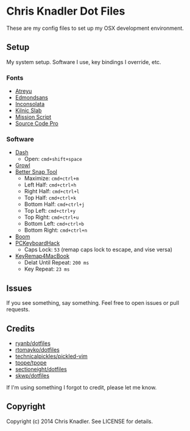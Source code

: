 # Chris Knadler Dot Files

These are my config files to set up my OSX development environment.

## Setup

My system setup. Software I use, key bindings I override, etc.

### Fonts

- [Atreyu](http://www.losttype.com/font/?name=atreyu)
- [Edmondsans](http://www.losttype.com/font/?name=edmondsans)
- [Inconsolata](http://levien.com/type/myfonts/inconsolata.html)
- [Kilnic Slab](http://www.losttype.com/kilnic)
- [Mission Script](http://www.losttype.com/missionscript)
- [Source Code Pro](https://github.com/adobe/source-code-pro)

### Software

- [Dash](http://kapeli.com/dash)
  - Open: `cmd+shift+space`
- [Growl](http://growl.info/)
- [Better Snap Tool](http://blog.boastr.net/bettersnaptool/)
  - Maximize: `cmd+ctrl+m`
  - Left Half: `cmd+ctrl+h`
  - Right Half: `cmd+ctrl+l`
  - Top Half: `cmd+ctrl+k`
  - Bottom Half: `cmd+ctrl+j`
  - Top Left: `cmd+ctrl+y`
  - Top Right: `cmd+ctrl+u`
  - Bottom Left: `cmd+ctrl+b`
  - Bottom Right: `cmd+ctrl+n`
- [Boom](http://www.globaldelight.com/boom/)
- [PCKeyboardHack](https://pqrs.org/macosx/keyremap4macbook/pckeyboardhack.html.en)
  - Caps Lock: `53` (remap caps lock to escape, and vise versa)
- [KeyRemap4MacBook](https://pqrs.org/macosx/keyremap4macbook/)
  - Delat Until Repeat: `200 ms`
  - Key Repeat: `23 ms`

## Issues

If you see something, say something. Feel free to open issues or pull requests.

## Credits

* [ryanb/dotfiles](https://github.com/ryanb/dotfiles)
* [rtomayko/dotfiles](https://github.com/rtomayko/dotfiles)
* [technicalpickles/pickled-vim](https://github.com/technicalpickles/pickled-vim)
* [tpope/tpope](https://github.com/tpope/tpope)
* [sectioneight/dotfiles](https://github.com/sectioneight/dotfiles)
* [skwp/dotfiles](https://github.com/skwp/dotfiles)

If I'm using something I forgot to credit, please let me know.

## Copyright

Copyright (c) 2014 Chris Knadler. See LICENSE for details.
